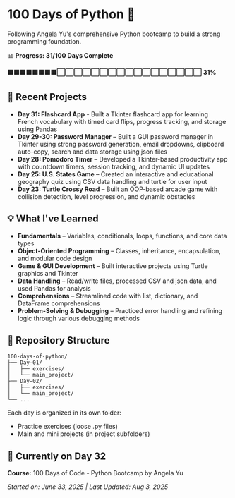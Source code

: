# 100 Days of Python 🐍

Following Angela Yu's comprehensive Python bootcamp to build a strong programming foundation.

📊 **Progress: 31/100 Days Complete**

**🟩🟩🟩🟩🟩🟩🟩🟩⬜⬜⬜⬜⬜⬜⬜⬜⬜⬜⬜⬜⬜⬜⬜⬜⬜ 31%**


## 🚀 Recent Projects

- **Day 31: Flashcard App** - Built a Tkinter flashcard app for learning French vocabulary with timed card flips, progress tracking, and storage using Pandas
- **Day 29-30: Password Manager** – Built a GUI password manager in Tkinter using strong password generation, email dropdowns, clipboard auto-copy, search and data storage using json files
- **Day 28: Pomodoro Timer** – Developed a Tkinter-based productivity app with countdown timers, session tracking, and dynamic UI updates  
- **Day 25: U.S. States Game** – Created an interactive and educational geography quiz using CSV data handling and turtle for user input  
- **Day 23: Turtle Crossy Road** – Built an OOP-based arcade game with collision detection, level progression, and dynamic obstacles  

## 💡 What I've Learned

- **Fundamentals** – Variables, conditionals, loops, functions, and core data types  
- **Object-Oriented Programming** – Classes, inheritance, encapsulation, and modular code design  
- **Game & GUI Development** – Built interactive projects using Turtle graphics and Tkinter
- **Data Handling** – Read/write files, processed CSV and json data, and used Pandas for analysis  
- **Comprehensions** – Streamlined code with list, dictionary, and DataFrame comprehensions  
- **Problem-Solving & Debugging** – Practiced error handling and refining logic through various debugging methods 

## 📁 Repository Structure

```
100-days-of-python/
├── Day-01/
│   ├── exercises/
│   └── main_project/
├── Day-02/
│   ├── exercises/
│   └── main_project/
└── ...
```

Each day is organized in its own folder:
* Practice exercises (loose .py files)
* Main and mini projects (in project subfolders)

## 🎯 Currently on Day 32

**Course:** 100 Days of Code - Python Bootcamp by Angela Yu

*Started on: June 33, 2025 | Last Updated: Aug 3, 2025*
